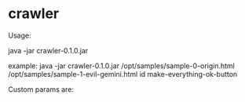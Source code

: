 # crawler

Usage:

java -jar crawler-0.1.0.jar <path-ro-origin> <path-to-diff> <html-attribute-name> <html-attribute-value>

example: java -jar crawler-0.1.0.jar /opt/samples/sample-0-origin.html /opt/samples/sample-1-evil-gemini.html id make-everything-ok-button

Custom params are:
<html-attribute-name>
<html-attribute-value>
